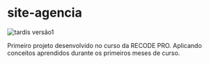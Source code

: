 # site-agencia

![tardis versão1](https://user-images.githubusercontent.com/78190262/217380005-87ee780f-cfce-4bb1-a1b2-085777464569.PNG)


Primeiro projeto desenvolvido no curso da RECODE PRO.
Aplicando conceitos aprendidos durante os primeiros meses de curso. 



 
